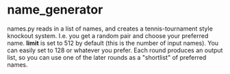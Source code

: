 # name_generator

names.py reads in a list of names, and creates a tennis-tournament style knockout system. I.e. you get a random pair and choose your preferred name. 
**limit** is set to 512 by default (this is the number of input names). You can easily set to 128 or whatever you prefer.
Each round produces an output list, so you can use one of the later rounds as a "shortlist" of preferred names.
